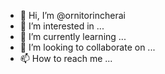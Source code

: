 - 👋 Hi, I’m @ornitorincherai
- 👀 I’m interested in ...
- 🌱 I’m currently learning ...
- 💞️ I’m looking to collaborate on ...
- 📫 How to reach me ...

<!---
ornitorincherai/ornitorincherai is a ✨ special ✨ repository because its `README.md` (this file) appears on your GitHub profile.
You can click the Preview link to take a look at your changes.
--->
